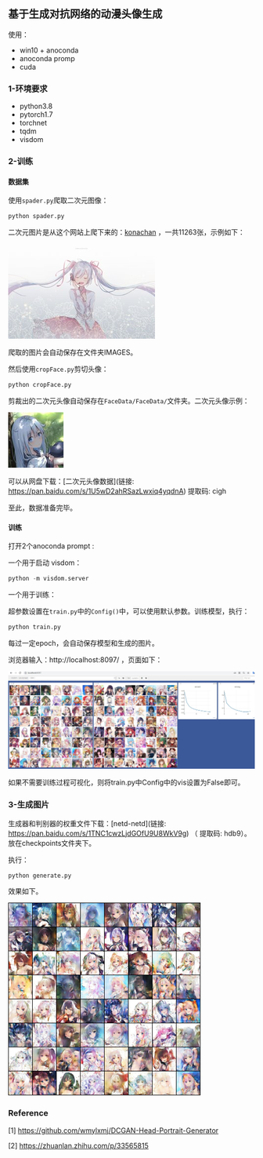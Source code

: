## 基于生成对抗网络的动漫头像生成

使用：

- win10 + anoconda
- anoconda promp
- cuda

### 1-环境要求

- python3.8
- pytorch1.7
- torchnet
- tqdm
- visdom

### 2-训练

#### 数据集

使用`spader.py`爬取二次元图像：

```python
python spader.py
```

二次元图片是从这个网站上爬下来的：[konachan](http://konachan.net) ，一共11263张，示例如下：

![img](./__md__/img.jpg)

爬取的图片会自动保存在文件夹IMAGES。

然后使用`cropFace.py`剪切头像：

```python
python cropFace.py
```

剪裁出的二次元头像自动保存在`FaceData/FaceData/`文件夹。二次元头像示例：

![img2](./__md__/anime.jpg)

可以从网盘下载：[二次元头像数据](链接: https://pan.baidu.com/s/1U5wD2ahRSazLwxiq4yqdnA) 提取码: cigh

至此，数据准备完毕。

#### 训练

打开2个anoconda prompt :

一个用于启动 visdom： 

```python
python -m visdom.server
```

一个用于训练：

超参数设置在`train.py`中的`Config()`中，可以使用默认参数。训练模型，执行：

```python
python train.py
```

每过一定epoch，会自动保存模型和生成的图片。

浏览器输入：http://localhost:8097/ ，页面如下：

<img src="__md__/image-20210712144051068.png" alt="image-20210712144051068" style="zoom:50%;" />

如果不需要训练过程可视化，则将train.py中Config中的vis设置为False即可。

### 3-生成图片

生成器和判别器的权重文件下载：[netd-netd](链接: https://pan.baidu.com/s/1TNC1cwzLjdGOfU9U8WkV9g) （ 提取码: hdb9）。放在checkpoints文件夹下。

执行：

```python
python generate.py
```

效果如下。

<img src="result.png" alt="result" style="zoom:50%;" />

### Reference

[1]	https://github.com/wmylxmj/DCGAN-Head-Portrait-Generator

[2]	https://zhuanlan.zhihu.com/p/33565815

